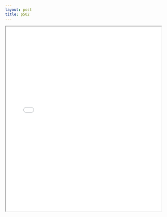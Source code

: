 ```yaml
---
layout: post
title: p502
---
```


<div class="pdf-container">
<iframe src="/ea/assets/pdfs/pubs.n.ins/p502.pdf" height="600" width="100%" allowFullScreen="true"></iframe>
</div>

